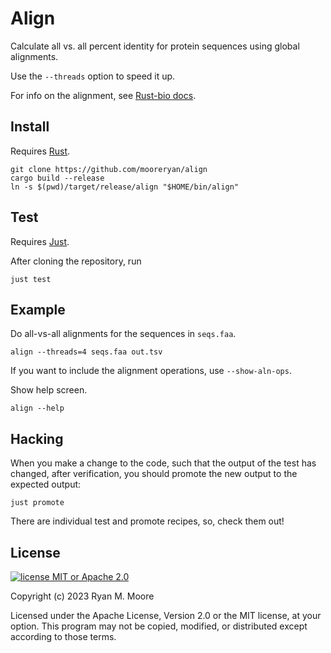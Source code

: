 # Align

Calculate all vs. all percent identity for protein sequences using global alignments.

Use the `--threads` option to speed it up.

For info on the alignment, see [Rust-bio docs](https://docs.rs/bio/latest/bio/alignment/pairwise/struct.Aligner.html#method.global).

## Install

Requires [Rust](https://www.rust-lang.org/tools/install).

```
git clone https://github.com/mooreryan/align
cargo build --release
ln -s $(pwd)/target/release/align "$HOME/bin/align"
```

## Test

Requires [Just](https://just.systems/).

After cloning the repository, run

```
just test
```

## Example

Do all-vs-all alignments for the sequences in `seqs.faa`.

``` 
align --threads=4 seqs.faa out.tsv
```

If you want to include the alignment operations, use `--show-aln-ops`.

Show help screen.

``` 
align --help
```

## Hacking

When you make a change to the code, such that the output of the test has changed, after verification, you should promote the new output to the expected output:

```
just promote
```

There are individual test and promote recipes, so, check them out!

## License

[![license MIT or Apache
2.0](https://img.shields.io/badge/license-MIT%20or%20Apache%202.0-blue)](https://github.com/mooreryan/InteinFinder)

Copyright (c) 2023 Ryan M. Moore

Licensed under the Apache License, Version 2.0 or the MIT license, at your option. This program may not be copied, modified, or distributed except according to those terms.
